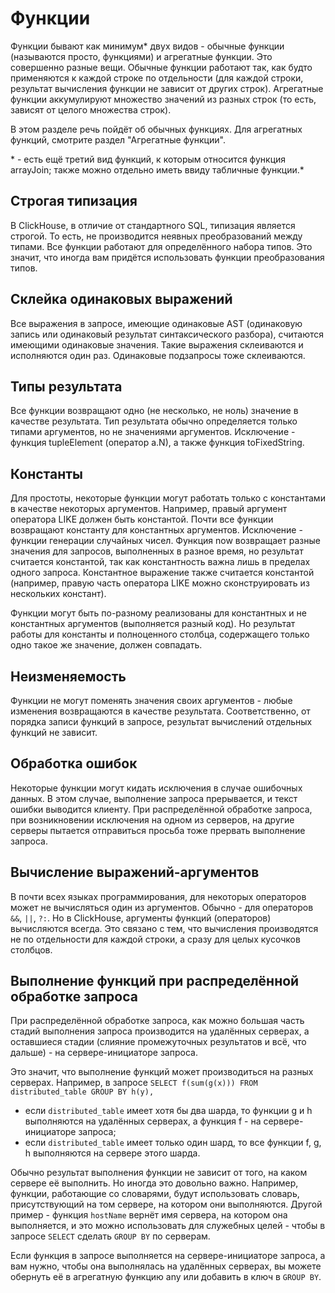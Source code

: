 # Функции

Функции бывают как минимум\* двух видов - обычные функции (называются просто, функциями) и агрегатные функции. Это совершенно разные вещи. Обычные функции работают так, как будто применяются к каждой строке по отдельности (для каждой строки, результат вычисления функции не зависит от других строк). Агрегатные функции аккумулируют множество значений из разных строк (то есть, зависят от целого множества строк).

В этом разделе речь пойдёт об обычных функциях. Для агрегатных функций, смотрите раздел "Агрегатные функции".

\* - есть ещё третий вид функций, к которым относится функция arrayJoin; также можно отдельно иметь ввиду табличные функции.\*

## Строгая типизация

В ClickHouse, в отличие от стандартного SQL, типизация является строгой. То есть, не производится неявных преобразований между типами. Все функции работают для определённого набора типов. Это значит, что иногда вам придётся использовать функции преобразования типов.

## Склейка одинаковых выражений

Все выражения в запросе, имеющие одинаковые AST (одинаковую запись или одинаковый результат синтаксического разбора), считаются имеющими одинаковые значения. Такие выражения склеиваются и исполняются один раз. Одинаковые подзапросы тоже склеиваются.

## Типы результата

Все функции возвращают одно (не несколько, не ноль) значение в качестве результата. Тип результата обычно определяется только типами аргументов, но не значениями аргументов. Исключение - функция tupleElement (оператор a.N), а также функция toFixedString.

## Константы

Для простоты, некоторые функции могут работать только с константами в качестве некоторых аргументов. Например, правый аргумент оператора LIKE должен быть константой.
Почти все функции возвращают константу для константных аргументов. Исключение - функции генерации случайных чисел.
Функция now возвращает разные значения для запросов, выполненных в разное время, но результат считается константой, так как константность важна лишь в пределах одного запроса.
Константное выражение также считается константой (например, правую часть оператора LIKE можно сконструировать из нескольких констант).

Функции могут быть по-разному реализованы для константных и не константных аргументов (выполняется разный код). Но результат работы для константы и полноценного столбца, содержащего только одно такое же значение, должен совпадать.

## Неизменяемость

Функции не могут поменять значения своих аргументов - любые изменения возвращаются в качестве результата. Соответственно, от порядка записи функций в запросе, результат вычислений отдельных функций не зависит.

## Обработка ошибок

Некоторые функции могут кидать исключения в случае ошибочных данных. В этом случае, выполнение запроса прерывается, и текст ошибки выводится клиенту. При распределённой обработке запроса, при возникновении исключения на одном из серверов, на другие серверы пытается отправиться просьба тоже прервать выполнение запроса.

## Вычисление выражений-аргументов

В почти всех языках программирования, для некоторых операторов может не вычисляться один из аргументов. Обычно - для операторов `&&`, `||`, `?:`.
Но в ClickHouse, аргументы функций (операторов) вычисляются всегда. Это связано с тем, что вычисления производятся не по отдельности для каждой строки, а сразу для целых кусочков столбцов.

## Выполнение функций при распределённой обработке запроса

При распределённой обработке запроса, как можно большая часть стадий выполнения запроса производится на удалённых серверах, а оставшиеся стадии (слияние промежуточных результатов и всё, что дальше) - на сервере-инициаторе запроса.

Это значит, что выполнение функций может производиться на разных серверах.
Например, в запросе `SELECT f(sum(g(x))) FROM distributed_table GROUP BY h(y),`
- если `distributed_table` имеет хотя бы два шарда, то функции g и h выполняются на удалённых серверах, а функция f - на сервере-инициаторе запроса;
- если `distributed_table` имеет только один шард, то все функции f, g, h выполняются на сервере этого шарда.

Обычно результат выполнения функции не зависит от того, на каком сервере её выполнить. Но иногда это довольно важно.
Например, функции, работающие со словарями, будут использовать словарь, присутствующий на том сервере, на котором они выполняются.
Другой пример - функция `hostName` вернёт имя сервера, на котором она выполняется, и это можно использовать для служебных целей - чтобы в запросе `SELECT` сделать `GROUP BY` по серверам.

Если функция в запросе выполняется на сервере-инициаторе запроса, а вам нужно, чтобы она выполнялась на удалённых серверах, вы можете обернуть её в агрегатную функцию any или добавить в ключ в `GROUP BY`.
